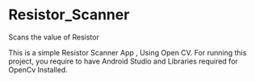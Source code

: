 # Resistor_Scanner
Scans the value of Resistor



This is a simple Resistor Scanner App , Using Open CV. For running this project, you require to have Android Studio and Libraries required for OpenCv Installed.
